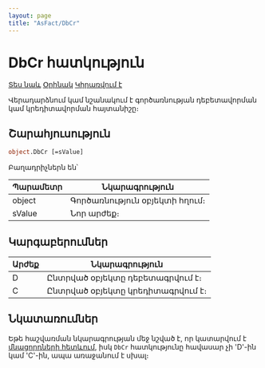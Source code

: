 ```yaml
---
layout: page
title: "AsFact/DbCr"
---
```


# DbCr հատկություն

[Տես նաև](../Asfact.md) [Օրինակ](../../Examples/E_AsFact.md) [Կիրառվում է](../Asfact.md)

Վերադարձնում կամ նշանակում է գործառնության դեբետավորման կամ կրեդիտավորման հայտանիշը։

## Շարահյուսություն

```vb
object.DbCr [=sValue]   
```

Բաղադրիչներն են՝

| Պարամետր | Նկարագրություն |
|--|--|
| object | Գործառնություն օբյեկտի հղում։ |
| sValue | Նոր արժեք։ |

## Կարգաբերումներ

| Արժեք | Նկարագրություն |
|--|--|
| D | Ընտրված օբյեկտը դեբետագրվում է։ |
| C | Ընտրված օբյեկտը կրեդիտագրվում է։ |

## Նկատառումներ

Եթե հաշվառման նկարագրության մեջ նշված է, որ կատարվում է [մնացորդների հետևում](../AsAccounting/Remainder.md), իսկ `DbCr` հատկությունը հավասար չի  'D'-ին կամ 'C'-ին, ապա առաջանում է սխալ։ 
